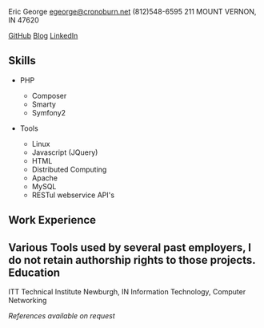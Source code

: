 Eric George
egeorge@cronoburn.net
(812)548-6595
211 MOUNT VERNON, IN 47620

[GitHub](http://github.com/cronoburn)
[Blog](http://cronoburn.net)
[LinkedIn](http://www.linkedin.com/pub/eric-george/75/b4b/4bb)

Skills
----------------

* PHP
  * Composer
  * Smarty
  * Symfony2

* Tools
  * Linux
  * Javascript (JQuery)
  * HTML
  * Distributed Computing
  * Apache
  * MySQL
  * RESTul webservice API's

Work Experience
---------------
Various Tools used by several past employers, I do not retain authorship rights to those projects.
Education
---------------
ITT Technical Institute
Newburgh, IN
Information Technology, Computer Networking

_References available on request_
